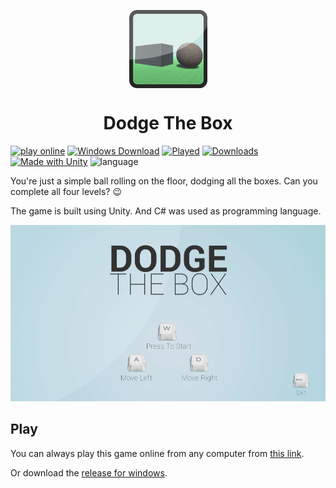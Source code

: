 <p align="center">
<a href="https://github.com/KhanShaheb34/Snake-Mania" align="center">
<img align="center" width="125" height="125" src="https://github.com/KhanShaheb34/Dodge-The-Box/raw/master/images/logo.png">
</a>
</p>

# <div align="center">Dodge The Box<div>

[![play online](https://img.shields.io/badge/Play-Online-d40000?logo=asciinema&style=flat-square)](http://khanshaheb.me/Dodge-The-Box/)
[![Windows Download](https://img.shields.io/badge/Download-Windows-0078d6?style=flat-square&logo=windows)](https://github.com/KhanShaheb34/Dodge-The-Box/releases/download/1.0.0/DodgeTheBox_WinX86.zip)
[![Played](https://hits.seeyoufarm.com/api/count/incr/badge.svg?url=http%3A%2F%2Fkhanshaheb.me%2FDodge-The-Box%2F&count_bg=%2379C83D&title_bg=%23555555&icon=&icon_color=%23E7E7E7&title=Played&edge_flat=true)](http://khanshaheb.me/Dodge-The-Box/)
[![Downloads](https://img.shields.io/github/downloads/KhanShaheb34/Dodge-The-Box/total?label=Downloads&style=flat-square)](https://github.com/KhanShaheb34/Dodge-The-Box/releases/tag/1.0.0)
[![Made with Unity](https://img.shields.io/badge/Made%20With-Unity-000000?logo=unity&style=flat-square)](https://unity.com/)
![language](https://img.shields.io/badge/C%23-Language-239120?logo=c%20sharp&style=flat-square)

You're just a simple ball rolling on the floor, dodging all the boxes. Can you complete all four levels? 😉

The game is built using Unity. And C# was used as programming language.

[![gameplay](/images/dtb_gameplay.gif)](http://khanshaheb.me/Dodge-The-Box/)

## Play

You can always play this game online from any computer from [this link](http://khanshaheb.me/Dodge-The-Box/).

Or download the [release for windows](https://github.com/KhanShaheb34/Dodge-The-Box/releases/download/1.0.0/DodgeTheBox_WinX86.zip).
